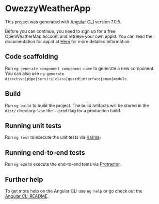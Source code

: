 # OwezzyWeatherApp

This project was generated with [Angular CLI](https://github.com/angular/angular-cli) version 7.0.5.

Before you can continue, you need to sign up for a free OpenWeatherMap account and retrieve your own appid. You can read the documentation for appid at [Here](http://openweathermap.org/appid) for more detailed information.

## Code scaffolding

Run `ng generate component component-name` to generate a new component. You can also use `ng generate directive|pipe|service|class|guard|interface|enum|module`.

## Build

Run `ng build` to build the project. The build artifacts will be stored in the `dist/` directory. Use the `--prod` flag for a production build.

## Running unit tests

Run `ng test` to execute the unit tests via [Karma](https://karma-runner.github.io).

## Running end-to-end tests

Run `ng e2e` to execute the end-to-end tests via [Protractor](http://www.protractortest.org/).

## Further help

To get more help on the Angular CLI use `ng help` or go check out the [Angular CLI README](https://github.com/angular/angular-cli/blob/master/README.md).
